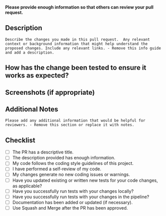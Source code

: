 **Please provide enough information so that others can review your pull request.**
## Description
`Describe the changes you made in this pull request. 
Any relevant context or background information that might help understand the proposed changes.
Include any relevant links. - Remove this info guide and add a description.`

## How has the change been tested to ensure it works as expected?

## Screenshots (if appropriate)

## Additional Notes
`Please add any additional information that would be helpful for reviewers. - Remove this section or replace it with notes.`

## Checklist
- [ ] The PR has a descriptive title.
- [ ] The description provided has enough information.
- [ ] My code follows the coding style guidelines of this project.
- [ ] I have performed a self-review of my code.
- [ ] My changes generate no new coding issues or warnings.
- [ ] Have you updated existing or written new tests for your code changes, as applicable?
- [ ] Have you successfully run tests with your changes locally?
- [ ] Have you successfully run tests with your changes in the pipeline?
- [ ] Documentation has been added or updated (if necessary).
- [ ] Use Squash and Merge after the PR has been approved.
